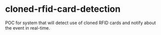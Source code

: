 # cloned-rfid-card-detection
POC for system that will detect use of cloned RFID cards and notify about the event in real-time.
